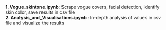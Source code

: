 <b> 1. Vogue_skintone.ipynb</b>:  Scrape vogue covers, facial detection, identify skin color, save results in csv file <br>
<b> 2. Analysis_and_Visualisations.ipynb </b>: In-depth analysis of values in csv file and visualize the results
